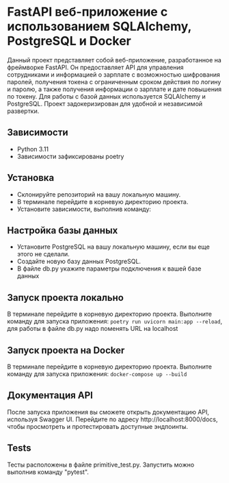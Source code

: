 # FastAPI веб-приложение с использованием SQLAlchemy, PostgreSQL и Docker
Данный проект представляет собой веб-приложение, разработанное на фреймворке FastAPI. Он предоставляет API для управления сотрудниками и информацией о зарплате с возможностью шифрования паролей, получения токена с ограниченным сроком действия по логину и паролю, а также получения информации о зарплате и дате повышения по токену. Для работы с базой данных используется SQLAlchemy и PostgreSQL. Проект задокеризирован для удобной и независимой развертки.
## Зависимости
- Python 3.11
- Зависимости зафиксированы poetry
## Установка
- Склонируйте репозиторий на вашу локальную машину.
- В терминале перейдите в корневую директорию проекта.
- Установите зависимости, выполнив команду:
## Настройка базы данных
- Установите PostgreSQL на вашу локальную машину, если вы еще этого не сделали.
- Создайте новую базу данных PostgreSQL.
- В файле db.py укажите параметры подключения к вашей базе данных
## Запуск проекта локально
В терминале перейдите в корневую директорию проекта.
Выполните команду для запуска приложения: `poetry run uvicorn main:app --reload`, для работы в файле db.py надо поменять URL на localhost
## Запуск проекта на Docker
В терминале перейдите в корневую директорию проекта.
Выполните команду для запуска приложения: `docker-compose up --build`
## Документация API
После запуска приложения вы сможете открыть документацию API, используя Swagger UI. Перейдите по адресу http://localhost:8000/docs, чтобы просмотреть и протестировать доступные эндпоинты.
## Tests
Тесты расположены в файле primitive_test.py. Запустить можно выполнив команду "pytest".
